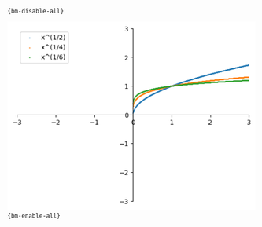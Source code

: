 `{bm-disable-all}`

![Graph(s) of x^(1/2),x^(1/4),x^(1/6)](calculus_a787462cde23b6632e58adbf958cf350.png)
`{bm-enable-all}`

